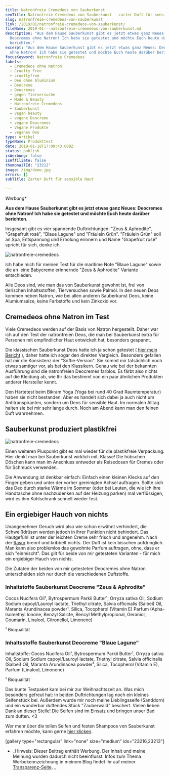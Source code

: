 ```yaml
---
title: Natronfreie Cremedeos von Sauberkunst
seoTitle: Natronfreie Cremedeos von Sauberkunst - zarter Duft für sensible Haut
slug: natronfreie-cremedeos-von-sauberkunst
link: /2019/01/natronfreie-cremedeos-von-sauberkunst/
fileName: 2019-01---natronfreie-cremedeos-von-sauberkunst.md
description: "Aus dem Hause Sauberkunst gibt es jetzt etwas ganz Neues:
  Deocremes ohne Natron! Ich habe sie getestet und möchte Euch heute darüber
  berichten."
excerpt: "Aus dem Hause Sauberkunst gibt es jetzt etwas ganz Neues: Deocremes
  ohne Natron! Ich habe sie getestet und möchte Euch heute darüber berichten."
focusKeyword: Natronfreie Cremedeos
labels:
  - Cremedeos ohne Natron
  - Cruelty Free
  - crueltyfree
  - Deo ohne Aluminium
  - Deocreme
  - Deocremes
  - gegen Tierversuche
  - Mode & Beauty
  - Natronfreie Cremedeos
  - Sauberkunst
  - vegan beauty
  - vegane Deocreme
  - vegane Deocremes
  - Vegane Produkte
  - veganes Deo
type: Artikel
typeName: Produkttest
date: 2019-01-18T17:09:43.000Z
status: publish
isWerbung: false
isAffiliate: false
thumbnailId: "23212"
image: /img/demo.jpg
errors: []
subTitle: Zarter Duft für sensible Haut
  
---
```


_Werbung\*_

**Aus dem Hause Sauberkunst gibt es jetzt etwas ganz Neues: Deocremes ohne
Natron! Ich habe sie getestet und möchte Euch heute darüber berichten.**

Insgesamt gibt es vier spannende Duftrichtungen: "Zeus &amp; Aphrodite",
"Grapefruit rosé", "Blaue Lagune" und "Fräulein Grün". "Fräulein Grün" soll an
Spa, Entspannung und Erholung erinnern und Name "Grapefruit rosé" spricht für
sich, denke ich.

![natronfreie-cremedeos](http://cardamonchai.com/wp-content/uploads/2019/01/2019-01-15-sauberkunst_6-400x300.jpg 'Rasierseife und Cremedeo "Zeus & Aphrodite"')

Ich habe mich für meinen Test für die maritime Note "Blaue Lagune" sowie die an 
eine Babycreme erinnernde "Zeus &amp; Aphrodite" Variante entschieden.

Alle Deos sind, wie man das von Sauberkunst gewohnt ist, frei von tierischen
Inhaltsstoffen, Tierversuchen sowie Palmöl. In den neuen Deos kommen neben
Natron, wie bei allen anderen Sauberkunst Deos, keine Alumiumsalze, keine
Farbstoffe und kein Zinkoxid vor.

## Cremedeos ohne Natron im Test

Viele Cremedeos werden auf der Basis von Natron hergestellt. Daher war ich auf
den Test der natronfreien Deos, die man bei Sauberkunst extra für Personen mit
empfindlicher Haut entwickelt hat, besonders gespannt.

Die klassischen Sauberkunst Deos hatte ich ja schon getestet (
[hier mein Bericht](/2018/06/liebe-post-von-sauberkunst/) ), daher hatte ich
sogar den direkten Vergleich. Besonders gefallen hat mir die Konsistenz der
"Softie-Version". Sie kommt mir tatsächlich noch etwas samtiger vor, als bei den
Klassikern. Genau wie bei der bekannten Ausführung sind die natronfreien
Deocremes farblos. Es färbt also nichts auf die Kleidung ab, wie Ihr das
bestimmt von ein paar ähnlichen Produkten anderer Hersteller kennt.

Den Härtetest beim Bikram Yoga (Yoga bei rund 40 Grad Raumtemperatur) haben sie
nicht bestanden. Aber es handelt sich dabei ja auch nicht um Antitranspiranten,
sondern um Deos für sensible Haut. Im normalen Alltag halten sie bei mir sehr
lange durch. Noch am Abend kann man den feinen Duft wahrnehmen.

## Sauberkunst produziert plastikfrei

![natronfreie-cremedeos](http://cardamonchai.com/wp-content/uploads/2019/01/2019-01-15-sauberkunst_9-400x300.jpg 'Seife und Cremedeo "Blaue Lagune"')

Einen weiteren Pluspunkt gibt es mal wieder für die plastikfreie Verpackung.
Hier denkt man bei Sauberkunst wirklich mit. Klasse! Die hübschen Döschen kann
man im Anschluss entweder als Reisedosen für Cremes oder für Schmuck verwenden.

Die Anwendung ist denkbar einfach: Einfach einen kleinen Klecks auf den Finger
geben und unter der vorher gereinigten Achsel auftragen. Sollte sich das Deo
durch starke Wärme im Sommer (oder bei Leuten, die wie ich ihre Handtasche ohne
nachzudenken auf der Heizung parken) mal verflüssigen, wird es ihm Kühlschrank
schnell wieder fest.

## Ein ergiebiger Hauch von nichts

Unangenehmer Geruch wird also wie schon erwähnt verhindert, die Schweißdrüsen
werden jedoch in ihrer Funktion nicht behindert. Das Hautgefühl ist unter der
leichten Creme sehr frisch und angenehm. Nach der
[Rasur](/2018/08/boldking-im-test-minimalistisch-rasieren-mit-recycling-programm/)
brennt und kribbelt nichts. Der Duft ist kein bisschen aufdringlich. Man kann
also problemlos das gewohnte Parfum auftragen, ohne, dass er sich "einmischt".
Das gilt für beide von mir getesteten Varianten - für mich ein ergiebiger Hauch
von nichts.

Die Zutaten der beiden von mir getesteten Deocremes ohne Natron unterscheiden
sich nur durch die verschiedenen Duftstoffe.

### Inhaltstoffe Sauberkunst Deocreme "Zeus &amp; Aphrodite"

Cocos Nucifera Oil¹, Bytrospermum Parkii Butter¹, Orryza sativa Oil, Sodium
Sodium capoyl/Lauroyl lactate, Triethyl citrate, Salvia officinalis (Salbei)
Oil, Maranta Arundinacea powder¹, Silica, Tocopherol (Vitamin E) Parfum
(Apha-Isomethyl Ionone, Benzyl Salicte, Bencyl Methylpropional, Geraniol,
Coumarin, Linalool, Citronellol, Limonene)

¹ Bioqualität

### Inhaltsstoffe Sauberkunst Deocreme "Blaue Lagune"

Inhaltstoffe: Cocos Nucifera Oil¹, Bytrospermum Parkii Butter¹, Orryza sativa
Oil, Sodium Sodium capoyl/Lauroyl lactate, Triethyl citrate, Salvia officinalis
(Salbei) Oil, Maranta Arundinacea powder¹, Silica, Tocopherol (Vitamin E),
Parfum (Linalool, Limonene)

¹ Bioqualität

Das bunte Testpaket kam bei mir zur Weihnachtszeit an. Was mich besonders
gefreut hat: In beiden Duftrichtungen lag noch ein kleines Seifenstück bei.
Außerdem wurde mir noch meine Lieblingsseife (Sanddorn) und ein wunderbar
duftendes Stück "Zauberwald" beschert. Vielen lieben Dank an dieser Stelle! Die
Seifen sind im Einsatz und bringen unser Bad zum duften. &lt;3

Wer mehr über die tollen Seifen und festen Shampoos von Sauberkunst erfahren
möchte, kann gerne [hier klicken](/2018/02/unboxing-sauberkunst/).

[gallery type="rectangular" link="none" size="medium" ids="23216,23213"]

- _Hinweis: Dieser Beitrag enthält Werbung. Der Inhalt und meine Meinung wurden
  dadurch nicht beeinflusst. Infos zum Thema Werbekennzeichnung in meinem Blog
  findet Ihr auf meiner  [Transparenz-Seite](/werbung/). _

&nbsp;

  